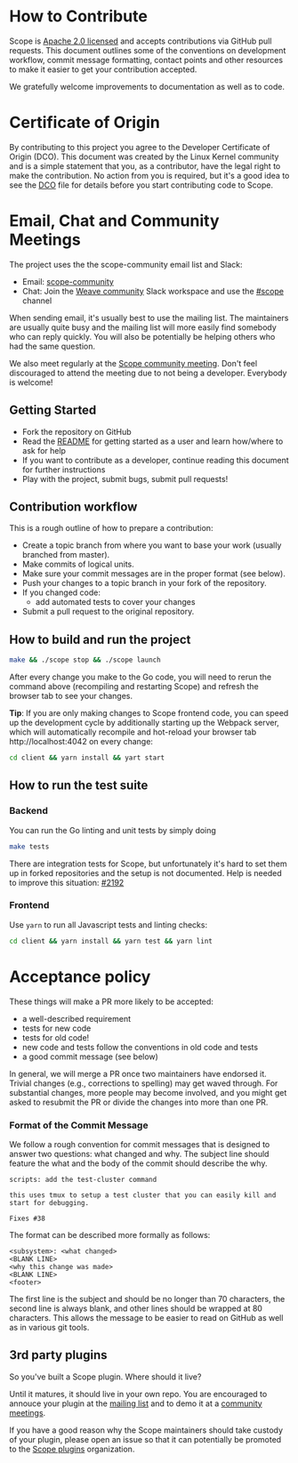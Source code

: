 # How to Contribute

Scope is [Apache 2.0 licensed](LICENSE) and accepts contributions via GitHub
pull requests. This document outlines some of the conventions on development
workflow, commit message formatting, contact points and other resources to make
it easier to get your contribution accepted.

We gratefully welcome improvements to documentation as well as to code.

# Certificate of Origin

By contributing to this project you agree to the Developer Certificate of
Origin (DCO). This document was created by the Linux Kernel community and is a
simple statement that you, as a contributor, have the legal right to make the
contribution. No action from you is required, but it's a good idea to see the
[DCO](DCO) file for details before you start contributing code to Scope.

# Email, Chat and Community Meetings

The project uses the the scope-community email list and Slack:
- Email: [scope-community](https://groups.google.com/forum/#!forum/scope-community)
- Chat: Join the [Weave community](https://weaveworks.github.io/community-slack/) Slack workspace and use the [#scope](https://weave-community.slack.com/messages/scope/) channel

When sending email, it's usually best to use the mailing list. The maintainers are usually quite busy and the mailing list will more easily find somebody who can reply quickly. You will also be potentially be helping others who had the same question.

We also meet regularly at the [Scope community meeting](https://docs.google.com/document/d/103_60TuEkfkhz_h2krrPJH8QOx-vRnPpbcCZqrddE1s/). Don't feel discouraged to attend the meeting due to not being a developer. Everybody is welcome!

## Getting Started

- Fork the repository on GitHub
- Read the [README](README.md) for getting started as a user and learn how/where to ask for help 
- If you want to contribute as a developer, continue reading this document for further instructions
- Play with the project, submit bugs, submit pull requests!

## Contribution workflow

This is a rough outline of how to prepare a contribution:

- Create a topic branch from where you want to base your work (usually branched from master).
- Make commits of logical units.
- Make sure your commit messages are in the proper format (see below).
- Push your changes to a topic branch in your fork of the repository.
- If you changed code:
   - add automated tests to cover your changes
- Submit a pull request to the original repository.

## How to build and run the project

```bash
make && ./scope stop && ./scope launch
```

After every change you make to the Go code, you will need to rerun the command above (recompiling and restarting Scope) and refresh the browser tab to see your changes.

**Tip**: If you are only making changes to Scope frontend code, you can speed up the development cycle by additionally starting up the Webpack server, which will automatically recompile and hot-reload your browser tab http://localhost:4042 on every change:

```bash
cd client && yarn install && yart start
```

## How to run the test suite

### Backend

You can run the Go linting and unit tests by simply doing

```bash
make tests
```

There are integration tests for Scope, but unfortunately it's hard to set them up in forked repositories and the setup is not documented. Help is needed to improve this situation: [#2192](https://github.com/weaveworks/scope/issues/2192)

### Frontend

Use `yarn` to run all Javascript tests and linting checks:

```bash
cd client && yarn install && yarn test && yarn lint
```

# Acceptance policy

These things will make a PR more likely to be accepted:

 * a well-described requirement
 * tests for new code
 * tests for old code!
 * new code and tests follow the conventions in old code and tests
 * a good commit message (see below)

In general, we will merge a PR once two maintainers have endorsed it.
Trivial changes (e.g., corrections to spelling) may get waved through.
For substantial changes, more people may become involved, and you might get asked to resubmit the PR or divide the changes into more than one PR.

### Format of the Commit Message

We follow a rough convention for commit messages that is designed to answer two
questions: what changed and why. The subject line should feature the what and
the body of the commit should describe the why.

```
scripts: add the test-cluster command

this uses tmux to setup a test cluster that you can easily kill and
start for debugging.

Fixes #38
```

The format can be described more formally as follows:

```
<subsystem>: <what changed>
<BLANK LINE>
<why this change was made>
<BLANK LINE>
<footer>
```

The first line is the subject and should be no longer than 70 characters, the
second line is always blank, and other lines should be wrapped at 80 characters.
This allows the message to be easier to read on GitHub as well as in various
git tools.

## 3rd party plugins

So you've built a Scope plugin. Where should it live?

Until it matures, it should live in your own repo. You are encouraged to annouce your plugin at the [mailing list](https://groups.google.com/forum/#!forum/scope-community) and to demo it at a [community meetings](https://docs.google.com/document/d/103_60TuEkfkhz_h2krrPJH8QOx-vRnPpbcCZqrddE1s/).

If you have a good reason why the Scope maintainers should take custody of your
plugin, please open an issue so that it can potentially be promoted to the [Scope plugins](https://github.com/weaveworks-plugins/) organization.
